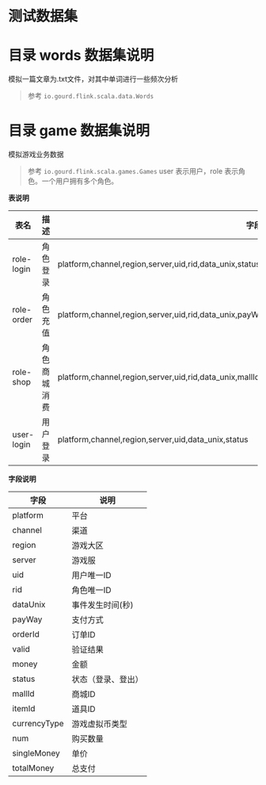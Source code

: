# 测试数据集

# 目录 words 数据集说明
模拟一篇文章为.txt文件，对其中单词进行一些频次分析
>参考 `io.gourd.flink.scala.data.Words`
# 目录 game 数据集说明
模拟游戏业务数据
>参考 `io.gourd.flink.scala.games.Games`
>user 表示用户，role 表示角色。一个用户拥有多个角色。

**表说明**

|表名|描述|字段|
|---|---|---|
|role-login|角色登录|platform,channel,region,server,uid,rid,data_unix,status|
|role-order|角色充值|platform,channel,region,server,uid,rid,data_unix,payWay,orderId,valid,money|
|role-shop|角色商城消费|platform,channel,region,server,uid,rid,data_unix,mallId,itemId,currencyType,num,singleMoney,totalMoney|
|user-login|用户登录|platform,channel,region,server,uid,data_unix,status|

**字段说明**

|字段|说明|
|---|---|
|platform  |平台|
|channel   |渠道|
|region    |游戏大区|
|server    |游戏服|
|uid       |用户唯一ID|
|rid       |角色唯一ID|
|dataUnix |事件发生时间(秒)|
|payWay     |支付方式|
|orderId    |订单ID|
|valid      |验证结果|
|money      |金额|
|status    |状态（登录、登出）|
|mallId   |商城ID|
|itemId   |道具ID|
|currencyType |游戏虚拟币类型|
|num           |购买数量|
|singleMoney  |单价|
|totalMoney   |总支付|
